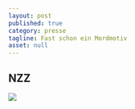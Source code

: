 ```yaml
---
layout: post
published: true
category: presse
tagline: Fast schon ein Mordmotiv
asset: null
---
```


## NZZ 
![](/assets/images/galerie/NZZ%20a%20la%20carte.jpg)




